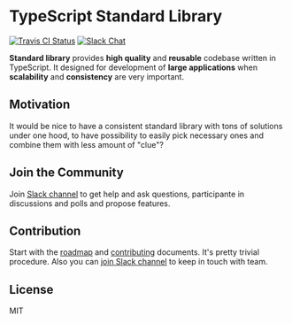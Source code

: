 # TypeScript Standard Library

[![Travis CI Status](https://travis-ci.org/monumentjs/core.svg?branch=master)](https://travis-ci.org/monumentjs/core)
[![Slack Chat](https://img.shields.io/badge/slack-chat-brightgreen.svg)](https://join.slack.com/t/monumentjs/shared_invite/enQtNDY1ODA1MTExMzQ4LTI0MjllODEwOTk5MjM0NGIwY2YwNzVjNDU3YjEwYzYwYTNjMmI0NjFkNmNjMDFlMjA1NzgzODk0NjcxZTc4NjM)

**Standard library** provides **high quality** and **reusable** codebase written in TypeScript. 
It designed for development of **large applications** when **scalability** and **consistency** 
are very important.


## Motivation

It would be nice to have a consistent standard library with tons of solutions under one hood, to have possibility to easily pick necessary ones and combine them with less amount of "clue"?


## Join the Community

Join [Slack channel](https://join.slack.com/t/monumentjs/shared_invite/enQtNDY1ODA1MTExMzQ4LTI0MjllODEwOTk5MjM0NGIwY2YwNzVjNDU3YjEwYzYwYTNjMmI0NjFkNmNjMDFlMjA1NzgzODk0NjcxZTc4NjM) to get help and ask questions, participante in discussions and polls and propose features.


## Contribution

Start with the [roadmap](https://github.com/monumentjs/core/wiki/Roadmap) and [contributing](https://github.com/monumentjs/core/blob/master/CONTRIBUTING.md) documents. It's pretty trivial procedure. Also you can [join Slack channel](https://join.slack.com/t/monumentjs/shared_invite/enQtNDY1ODA1MTExMzQ4LTI0MjllODEwOTk5MjM0NGIwY2YwNzVjNDU3YjEwYzYwYTNjMmI0NjFkNmNjMDFlMjA1NzgzODk0NjcxZTc4NjM) to keep in touch with team.


## License

MIT
